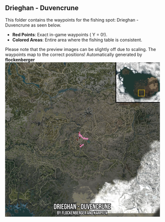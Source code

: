 ## Drieghan - Duvencrune
This folder contains the waypoints for the fishing spot: Drieghan - Duvencrune as seen below.

- **Red Points**: Exact in-game waypoints ( Y = 0!).
- **Colored Areas**: Entire area where the fishing table is consistent.

Please note that the preview images can be slightly off due to scaling. The waypoints map to the correct positions!
Automatically generated by **flockenberger**
![preview_Drieghan - Duvencrune](./Preview.webp)